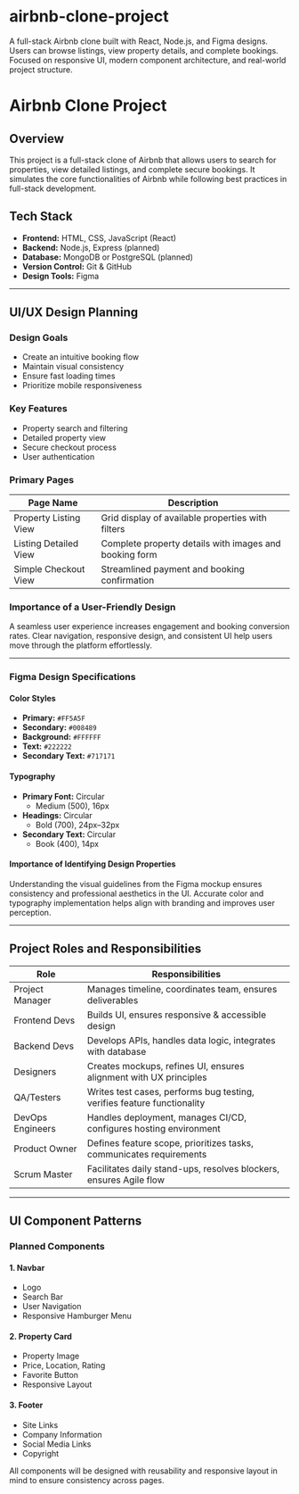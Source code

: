 # airbnb-clone-project
A full-stack Airbnb clone built with React, Node.js, and Figma designs. Users can browse listings, view property details, and complete bookings. Focused on responsive UI, modern component architecture, and real-world project structure.


# Airbnb Clone Project

## Overview
This project is a full-stack clone of Airbnb that allows users to search for properties, view detailed listings, and complete secure bookings. It simulates the core functionalities of Airbnb while following best practices in full-stack development.

## Tech Stack
- **Frontend:** HTML, CSS, JavaScript (React)
- **Backend:** Node.js, Express (planned)
- **Database:** MongoDB or PostgreSQL (planned)
- **Version Control:** Git & GitHub
- **Design Tools:** Figma

---

## UI/UX Design Planning

### Design Goals
- Create an intuitive booking flow
- Maintain visual consistency
- Ensure fast loading times
- Prioritize mobile responsiveness

### Key Features
- Property search and filtering
- Detailed property view
- Secure checkout process
- User authentication

### Primary Pages

| Page Name             | Description                                                                 |
|-----------------------|-----------------------------------------------------------------------------|
| Property Listing View | Grid display of available properties with filters                          |
| Listing Detailed View | Complete property details with images and booking form                     |
| Simple Checkout View  | Streamlined payment and booking confirmation                               |

### Importance of a User-Friendly Design
A seamless user experience increases engagement and booking conversion rates. Clear navigation, responsive design, and consistent UI help users move through the platform effortlessly.

---

### Figma Design Specifications

#### Color Styles
- **Primary:** `#FF5A5F`
- **Secondary:** `#008489`
- **Background:** `#FFFFFF`
- **Text:** `#222222`
- **Secondary Text:** `#717171`

#### Typography
- **Primary Font:** Circular
  - Medium (500), 16px
- **Headings:** Circular
  - Bold (700), 24px–32px
- **Secondary Text:** Circular
  - Book (400), 14px

#### Importance of Identifying Design Properties
Understanding the visual guidelines from the Figma mockup ensures consistency and professional aesthetics in the UI. Accurate color and typography implementation helps align with branding and improves user perception.

---

## Project Roles and Responsibilities

| Role              | Responsibilities                                                                 |
|-------------------|----------------------------------------------------------------------------------|
| Project Manager   | Manages timeline, coordinates team, ensures deliverables                         |
| Frontend Devs     | Builds UI, ensures responsive & accessible design                                |
| Backend Devs      | Develops APIs, handles data logic, integrates with database                      |
| Designers         | Creates mockups, refines UI, ensures alignment with UX principles                |
| QA/Testers        | Writes test cases, performs bug testing, verifies feature functionality          |
| DevOps Engineers  | Handles deployment, manages CI/CD, configures hosting environment                |
| Product Owner     | Defines feature scope, prioritizes tasks, communicates requirements              |
| Scrum Master      | Facilitates daily stand-ups, resolves blockers, ensures Agile flow               |

---

## UI Component Patterns

### Planned Components

#### 1. Navbar
- Logo
- Search Bar
- User Navigation
- Responsive Hamburger Menu

#### 2. Property Card
- Property Image
- Price, Location, Rating
- Favorite Button
- Responsive Layout

#### 3. Footer
- Site Links
- Company Information
- Social Media Links
- Copyright

All components will be designed with reusability and responsive layout in mind to ensure consistency across pages.
